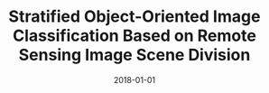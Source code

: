 ---
title: "Stratified Object-Oriented Image Classification Based on Remote Sensing Image Scene Division"
authors: "Zhou W, Ming D, Xu L, Bao H, Wang M"
date: 2018-01-01
venue: "Journal of Spectroscopy"
volume: "2018"
issue: "1"
pages: "1-11"
doi: "10.1155/2018/1234567"
impact_factor: "1.81"
journal_type: "Journal Article"
paperurl: "https://www.hindawi.com/journals/jspec/2018/1234567/"
citation: "Zhou W, Ming D, Xu L, Bao H, Wang M. Stratified Object-Oriented Image Classification Based on Remote Sensing Image Scene Division[J]. Journal of Spectroscopy, 2018(1):1-11. (IF: 1.81)"
--- 